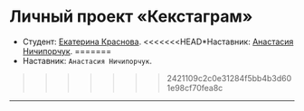 # Личный проект «Кекстаграм»

* Студент: [Екатерина Краснова](https://up.htmlacademy.ru/javascript-individual/2/user/1982699).
<<<<<<<HEAD*Наставник: [Анастасия Ничипорчук](<https://htmlacademy.ru/profile/id612797>).
=======
* Наставник: `Анастасия Ничипорчук`.

>>>>>>> 2421109c2c0e31284f5bb4b3d601e98cf70fea8c

---
